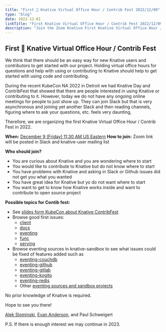 ```yaml
---
title: "First 🌱 Knative Virtual Office Hour / Contrib Fest 2022/12/09"
type: "blog"
date: 2022-12-01
linkTitle: "First Knative Virtual Office Hour / Contrib Fest 2022/12/09"
description: "Join the Zoom Knative First Knative Virtual Office Hour / Contrib Fest on 2022/12/09"
---
```


## First 🌱 Knative Virtual Office Hour / Contrib Fest 

We think that there should be an easy way for new Knative users and contributors to get started with our project. Holding virtual office hours for questions and help with using or contributing to Knative should help to get started with using code and contributing. 

During the recent KubeCon NA 2022 in Detroit we had Knative Day and ContribFest that showed that there are people interested in using Knative or contributing to it. However, today we do not have any ongoing online meetings for people to just show up. They can join Slack but that is very asynchronous and joining yet another Slack and then reading channels, figuring where to ask your questions, etc. feels very daunting,

Therefore, we are organizing the first Knative Virtual Office Hour / Contrib Fest in 2022. 

**When:** [December 9 (Friday) 11:30 AM US Eastern](https://dateful.com/convert/utc?t=430pm&d=2022-12-09)
**How to join:** Zoom link will be posted in Slack and knative-user mailing list

**Who should join?**

- You are curious about Knative and you are wondering where to start
- You would like to contribute to Knative but do not know where to start
- You have problems with Knative and asking in Slack or Github issues did not get you what you wanted
- You have great idea for Knative but yo do not want where to start
- You want to get to know how Knative works inside and want to contribute to open source project 

**Possible topics for Contib fest:**

- See [slides form KubeCon about Knative ContribFest](https://docs.google.com/presentation/d/1hnPHtbjLs3KMe-N62NhQeVtjH-p-obyI/edit?usp=sharing&ouid=112051875307901839973&rtpof=true&sd=true)
- Browse good first issues: 
  - [client](https://github.com/knative/client/issues?q=is%3Aissue+is%3Aopen+label%3Akind%2Fgood-first-issue)
  - [docs](https://github.com/knative/docs/issues?q=is%3Aissue+is%3Aopen+label%3Akind%2Fgood-first-issue)
  - [eventing](https://github.com/knative/eventing/issues?q=is%3Aissue+is%3Aopen+label%3Akind%2Fgood-first-issue)
  - [func](https://github.com/knative/func/issues?q=is%3Aissue+is%3Aopen+label%3Akind%2Fgood-first-issue)
  - [serving](https://github.com/knative/serving/issues?q=is%3Aissue+is%3Aopen+label%3Akind%2Fgood-first-issue)
- Browse eventing sources in knative-sandbox to see what issues could be fixed of features added such as 
  - [eventing-couchdb](https://github.com/knative-sandbox/eventing-couchdb)
  - [eventing-github](https://github.com/knative-sandbox/eventing-couchdb)
  - [eventing-gitlab](https://github.com/knative-sandbox/eventing-couchdb)
  - [eventing-kogito](https://github.com/knative-sandbox/eventing-couchdb)
  - [eventing-redis](https://github.com/knative-sandbox/eventing-couchdb)
  - Other [eventing sources and sandbox projects](https://github.com/knative-sandbox/)

No prior knowledge of Knative is required.

Hope to see you there!

[Alek Slominski](https://aslom.net/), [Evan Anderson](https://off-by-one.dev/), and Paul Schweigert

P.S. If there is enough interest we may continue in 2023.

